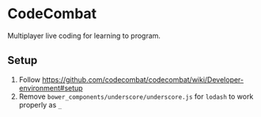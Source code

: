 # CodeCombat

Multiplayer live coding for learning to program.

## Setup
1. Follow https://github.com/codecombat/codecombat/wiki/Developer-environment#setup
1. Remove `bower_components/underscore/underscore.js` for `lodash` to work properly as `_`
